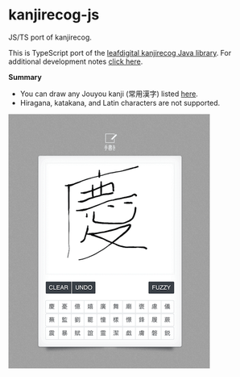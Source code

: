 # kanjirecog-js
JS/TS  port of kanjirecog.

This is TypeScript port of the [leafdigital kanjirecog Java library](https://github.com/quen/kanjirecog). For additional development notes [click here](README.dev.md).

__Summary__
* You can draw any Jouyou kanji (常用漢字) listed [here](http://nihongo.monash.edu/jouyoukanji.html).
* Hiragana, katakana, and Latin characters are not supported.


![Screenshot](/docs/screenshot.png)